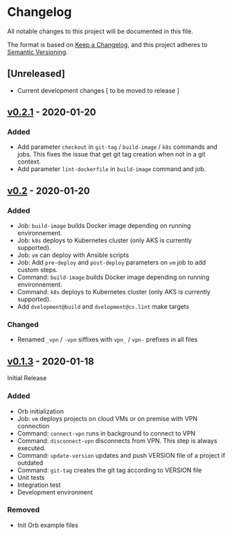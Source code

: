 # Changelog
All notable changes to this project will be documented in this file.

The format is based on [Keep a Changelog](https://keepachangelog.com/en/1.0.0/),
and this project adheres to [Semantic Versioning](https://semver.org/spec/v2.0.0.html).

## [Unreleased]
 - Current development changes [ to be moved to release ]

## [v0.2.1] - 2020-01-20
### Added
 - Add parameter `checkout` in `git-tag` / `build-image` / `k8s` commands and jobs. This fixes the issue that get git tag creation when not in a git context.
 - Add parameter `lint-dockerfile` in `build-image` command and job.

## [v0.2] - 2020-01-20
### Added
 - Job: `build-image` builds Docker image depending on running environnement.
 - Job: `k8s` deploys to Kubernetes cluster (only AKS is currently supported).
 - Job: `vm` can deploy with Ansible scripts
 - Job: Add `pre-deploy` and `post-deploy` parameters on `vm` job to add custom steps.
 - Command: `build-image` builds Docker image depending on running environnement.
 - Command: `k8s` deploys to Kubernetes cluster (only AKS is currently supported).
 - Add `dvelopment@build` and `dvelopment@cs.lint` make targets

### Changed
 - Renamed `_vpn` / `-vpn` siffixes with `vpn_` / `vpn-` prefixes in all files

## [v0.1.3] - 2020-01-18
Initial Release

### Added
 - Orb initialization
 - Job: `vm` deploys projects on cloud VMs or on premise with VPN connection
 - Command: `connect-vpn` runs in background to connect to VPN
 - Command: `disconnect-vpn` disconnects from VPN. This step is always executed.
 - Command: `update-version` updates and push VERSION file of a project if outdated
 - Command: `git-tag` creates the git tag according to VERSION file
 - Unit tests
 - Integration test
 - Development environment

### Removed
 - Init Orb example files


[v0.2.1]: https://github.com/cospirit/deploy-orb/releases/tag/v0.2.1
[v0.2]: https://github.com/cospirit/deploy-orb/releases/tag/v0.2
[v0.1.3]: https://circleci.com/developer/orbs/orb/cospirit/deploy?version=0.1.3
